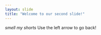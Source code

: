 ```yaml
---
layout: slide
title: "Welcome to our second slide!"
---
```

*smell my _shorts_*
Use the left arrow to go back!
